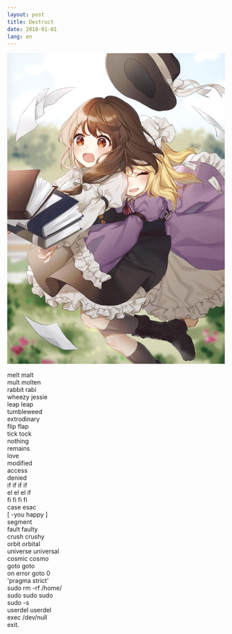 ```yaml
---
layout: post
title: Destruct
date: 2018-01-01
lang: en
---
```


![3FBFE55B.jpg](/assets/images/3fbfe55b.jpg)

melt malt  
mult molten  
rabbit rabi  
wheezy jessie  
leap leap  
tumbleweed  
extrodinary  
flip flap  
tick tock  
nothing  
remains  
love  
modified  
access  
denied  
if if if if  
el el el if  
fi fi fi fi  
case esac  
[ -you happy ]  
segment  
fault faulty  
crush crushy  
orbit orbital  
universe universal  
cosmic cosmo  
goto goto  
on error goto 0  
'pragma strict'  
sudo rm -rf /home/  
sudo sudo sudo  
sudo -s  
userdel userdel  
exec /dev/null  
exit.
